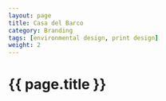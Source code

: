 ```yaml
---
layout: page
title: Casa del Barco
category: Branding
tags: [environmental design, print design]
weight: 2
---
```


<h1>{{ page.title }}</h1>
